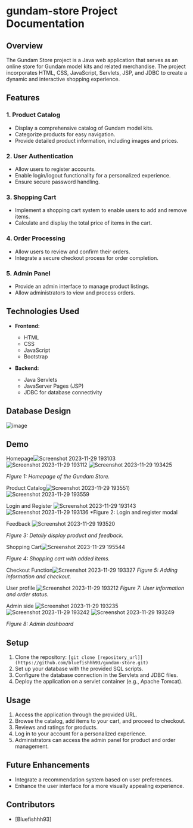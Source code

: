 # gundam-store Project Documentation

## Overview

The Gundam Store project is a Java web application that serves as an online store for Gundam model kits and related merchandise. The project incorporates HTML, CSS, JavaScript, Servlets, JSP, and JDBC to create a dynamic and interactive shopping experience.

## Features

### 1. Product Catalog

- Display a comprehensive catalog of Gundam model kits.
- Categorize products for easy navigation.
- Provide detailed product information, including images and prices.

### 2. User Authentication

- Allow users to register accounts.
- Enable login/logout functionality for a personalized experience.
- Ensure secure password handling.

### 3. Shopping Cart

- Implement a shopping cart system to enable users to add and remove items.
- Calculate and display the total price of items in the cart.

### 4. Order Processing

- Allow users to review and confirm their orders.
- Integrate a secure checkout process for order completion.

### 5. Admin Panel

- Provide an admin interface to manage product listings.
- Allow administrators to view and process orders.

## Technologies Used

- **Frontend:**
  - HTML
  - CSS
  - JavaScript
  - Bootstrap

- **Backend:**
  - Java Servlets
  - JavaServer Pages (JSP)
  - JDBC for database connectivity
## Database Design
![image](https://github.com/bluefishhh93/gundam-store/assets/137422462/ad7a0b8e-1d4f-4800-809b-f379fd6edb95)

## Demo

Homepage![Screenshot 2023-11-29 193103](https://github.com/bluefishhh93/gundam-store/assets/137422462/4893a6fa-d87c-40df-b9d5-a7ac4e526875)
![Screenshot 2023-11-29 193112](https://github.com/bluefishhh93/gundam-store/assets/137422462/7ee175b9-422d-46f8-b0b8-905a22b3e38a)
![Screenshot 2023-11-29 193425](https://github.com/bluefishhh93/gundam-store/assets/137422462/23c095e9-6426-40fb-bfa5-465ae229a415)


*Figure 1: Homepage of the Gundam Store.*

Product Catalog![Screenshot 2023-11-29 193551](https://github.com/bluefishhh93/gundam-store/assets/137422462/67458bbd-3e1f-4032-bede-083d521d1d60))
![Screenshot 2023-11-29 193559](https://github.com/bluefishhh93/gundam-store/assets/137422462/b633e147-8115-4da0-9e94-6ebd6a240ed2)

Login and Register
![Screenshot 2023-11-29 193143](https://github.com/bluefishhh93/gundam-store/assets/137422462/a668017c-670d-474e-8ee9-b542e2a1130a)
![Screenshot 2023-11-29 193136](https://github.com/bluefishhh93/gundam-store/assets/137422462/415b8783-ded4-4969-9c0e-68b42fcc1713)
*Figure 2: Login and register modal


Feedback
![Screenshot 2023-11-29 193520](https://github.com/bluefishhh93/gundam-store/assets/137422462/a0a7190c-43a5-4f7e-a034-b893323d95ab)


*Figure 3: Detaily display product and feedback.*

Shopping Cart![Screenshot 2023-11-29 195544](https://github.com/bluefishhh93/gundam-store/assets/137422462/c4683efc-c77a-46a8-8b1b-68f8c12128e6)

*Figure 4: Shopping cart with added items.*

Checkout Function![Screenshot 2023-11-29 193327](https://github.com/bluefishhh93/gundam-store/assets/137422462/384d441b-3849-4162-9171-66bf30f70504)
*Figure 5: Adding information and checkout.*

User profile
![Screenshot 2023-11-29 193212](https://github.com/bluefishhh93/gundam-store/assets/137422462/c0127bef-688b-41f6-a7f8-fd0c643ade60)
*Figure 7: User information and order status.*

Admin side
![Screenshot 2023-11-29 193235](https://github.com/bluefishhh93/gundam-store/assets/137422462/c4126699-e005-4431-a8ed-c44ee81db920)
![Screenshot 2023-11-29 193242](https://github.com/bluefishhh93/gundam-store/assets/137422462/c83ed10d-0449-4916-badc-a8ce435ec529)
![Screenshot 2023-11-29 193249](https://github.com/bluefishhh93/gundam-store/assets/137422462/b223f8a9-dfd2-43b3-bc2c-25135c55e5a0)


*Figure 8: Admin dashboard*

## Setup

1. Clone the repository: `[git clone [repository_url]](https://github.com/bluefishhh93/gundam-store.git)`
2. Set up your database with the provided SQL scripts.
3. Configure the database connection in the Servlets and JDBC files.
4. Deploy the application on a servlet container (e.g., Apache Tomcat).

## Usage

1. Access the application through the provided URL.
2. Browse the catalog, add items to your cart, and proceed to checkout.
3. Reviews and ratings for products.
4. Log in to your account for a personalized experience.
5. Administrators can access the admin panel for product and order management.

## Future Enhancements

- Integrate a recommendation system based on user preferences.
- Enhance the user interface for a more visually appealing experience.

## Contributors

- [Bluefishhh93]

